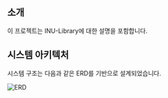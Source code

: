 ## 소개
이 프로젝트는 INU-Library에 대한 설명을 포함합니다.

## 시스템 아키텍처
시스템 구조는 다음과 같은 ERD를 기반으로 설계되었습니다.

![ERD](https://github.com/user-attachments/assets/6d146a4f-8481-4387-b1e6-0f99419f6eb5)
